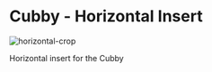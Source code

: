 # Cubby - Horizontal Insert
![horizontal-crop](https://user-images.githubusercontent.com/11548955/174423302-35537cef-9cc2-4bd6-a530-765e1eb7b910.png)

Horizontal insert for the Cubby
